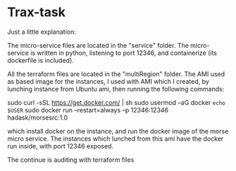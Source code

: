 # Trax-task

Just a little explanation:

The micro-service files are located in the "service" folder.
The micro-service is written in python, listening to port 12346, 
and containerize (its dockerfile is included).

All the terraform files are located in the "multiRegion" folder.
The AMI used as based image for the instances, I used with AMI which I created, 
by lunching instance from Ubuntu ami, then running the following commands:

sudo curl -sSL https://get.docker.com/ | sh
sudo usermod –aG docker `echo $USER`
sudo docker run –restart=always –p 12346:12346 hadask/morsesrc:1.0

which install docker on the instance, and run the docker image of the morse micro service.
The instances which lunched from this ami have the docker run inside, with port 12346 exposed.

The continue is auditing with terraform files
